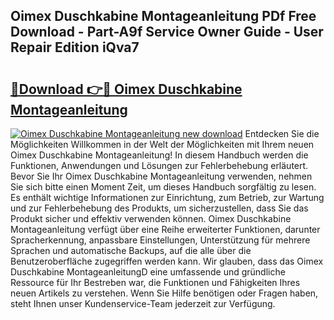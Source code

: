 ## Oimex Duschkabine Montageanleitung PDf Free Download - Part-A9f Service Owner Guide - User Repair Edition iQva7

# <h2><a href="http://df8w7ly.blite.top/?on=Oimex+Duschkabine+Montageanleitung">🔗Download 👉🔴 Oimex Duschkabine Montageanleitung</a></h2>

[![Oimex Duschkabine Montageanleitung new download](https://i.imgur.com/lujVjoI.png)](http://df8w7ly.blite.top/?on=Oimex+Duschkabine+Montageanleitung)
Entdecken Sie die Möglichkeiten Willkommen in der Welt der Möglichkeiten mit Ihrem neuen Oimex Duschkabine Montageanleitung! In diesem Handbuch werden die Funktionen, Anwendungen und Lösungen zur Fehlerbehebung erläutert. Bevor Sie Ihr Oimex Duschkabine Montageanleitung verwenden, nehmen Sie sich bitte einen Moment Zeit, um dieses Handbuch sorgfältig zu lesen. Es enthält wichtige Informationen zur Einrichtung, zum Betrieb, zur Wartung und zur Fehlerbehebung des Produkts, um sicherzustellen, dass Sie das Produkt sicher und effektiv verwenden können. Oimex Duschkabine Montageanleitung verfügt über eine Reihe erweiterter Funktionen, darunter Spracherkennung, anpassbare Einstellungen, Unterstützung für mehrere Sprachen und automatische Backups, auf die alle über die Benutzeroberfläche zugegriffen werden kann. Wir glauben, dass das Oimex Duschkabine MontageanleitungD eine umfassende und gründliche Ressource für Ihr Bestreben war, die Funktionen und Fähigkeiten Ihres neuen Artikels zu verstehen. Wenn Sie Hilfe benötigen oder Fragen haben, steht Ihnen unser Kundenservice-Team jederzeit zur Verfügung.
